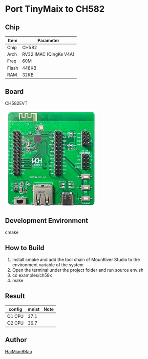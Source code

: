 # Port TinyMaix to CH582

## Chip

| Item  | Parameter              |
| ----- | ---------------------- |
| Chip  | CH582                  |
| Arch  | RV32 IMAC (QingKe V4A) |
| Freq  | 60M                    |
| Flash | 448KB                  |
| RAM   | 32KB                   |

## Board 

CH582EVT

<a href="assets/CH582EVT.png"><img width=300 src="assets/CH582EVT.png"/></a>

## Development Environment
cmake
## How to Build
1. Install cmake and add the tool chain of MounRiver Studio to the environment variable of the system
2. Open the terminal under the project folder and run source env.sh
3. cd examples/ch58x
4. make
## Result

| config | mnist | Note |
| ------ | ----- | ---- |
| O1 CPU | 37.1  |      |
| O2 CPU | 36.7  |      |


## Author

[HaiMianBBao](https://github.com/HaiMianBBao) 
